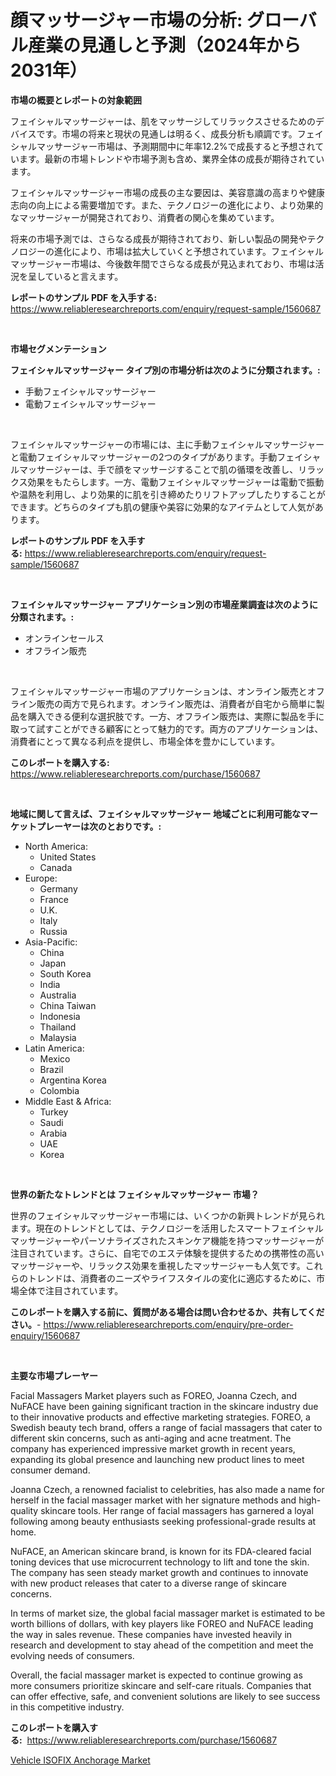 <p><h1>顔マッサージャー市場の分析: グローバル産業の見通しと予測（2024年から2031年）</h1></p><p><strong>市場の概要とレポートの対象範囲</strong></p>
<p><p>フェイシャルマッサージャーは、肌をマッサージしてリラックスさせるためのデバイスです。市場の将来と現状の見通しは明るく、成長分析も順調です。フェイシャルマッサージャー市場は、予測期間中に年率12.2%で成長すると予想されています。最新の市場トレンドや市場予測も含め、業界全体の成長が期待されています。</p><p>フェイシャルマッサージャー市場の成長の主な要因は、美容意識の高まりや健康志向の向上による需要増加です。また、テクノロジーの進化により、より効果的なマッサージャーが開発されており、消費者の関心を集めています。</p><p>将来の市場予測では、さらなる成長が期待されており、新しい製品の開発やテクノロジーの進化により、市場は拡大していくと予想されています。フェイシャルマッサージャー市場は、今後数年間でさらなる成長が見込まれており、市場は活況を呈していると言えます。</p></p>
<p><strong>レポートのサンプル PDF を入手する:</strong> <a href="https://www.reliableresearchreports.com/enquiry/request-sample/1560687">https://www.reliableresearchreports.com/enquiry/request-sample/1560687</a></p>
<p>&nbsp;</p>
<p><strong>市場セグメンテーション</strong></p>
<p><strong>フェイシャルマッサージャー タイプ別の市場分析は次のように分類されます。:</strong></p>
<p><ul><li>手動フェイシャルマッサージャー</li><li>電動フェイシャルマッサージャー</li></ul></p>
<p>&nbsp;</p>
<p><p>フェイシャルマッサージャーの市場には、主に手動フェイシャルマッサージャーと電動フェイシャルマッサージャーの2つのタイプがあります。手動フェイシャルマッサージャーは、手で顔をマッサージすることで肌の循環を改善し、リラックス効果をもたらします。一方、電動フェイシャルマッサージャーは電動で振動や温熱を利用し、より効果的に肌を引き締めたりリフトアップしたりすることができます。どちらのタイプも肌の健康や美容に効果的なアイテムとして人気があります。</p></p>
<p><strong>レポートのサンプル PDF を入手する:</strong>&nbsp;<a href="https://www.reliableresearchreports.com/enquiry/request-sample/1560687">https://www.reliableresearchreports.com/enquiry/request-sample/1560687</a></p>
<p>&nbsp;</p>
<p><strong> フェイシャルマッサージャー アプリケーション別の市場産業調査は次のように分類されます。:</strong></p>
<p><ul><li>オンラインセールス</li><li>オフライン販売</li></ul></p>
<p>&nbsp;</p>
<p><p>フェイシャルマッサージャー市場のアプリケーションは、オンライン販売とオフライン販売の両方で見られます。オンライン販売は、消費者が自宅から簡単に製品を購入できる便利な選択肢です。一方、オフライン販売は、実際に製品を手に取って試すことができる顧客にとって魅力的です。両方のアプリケーションは、消費者にとって異なる利点を提供し、市場全体を豊かにしています。</p></p>
<p><strong>このレポートを購入する:</strong>&nbsp; <a href="https://www.reliableresearchreports.com/purchase/1560687">https://www.reliableresearchreports.com/purchase/1560687</a></p>
<p>&nbsp;</p>
<p><strong>地域に関して言えば、フェイシャルマッサージャー 地域ごとに利用可能なマーケットプレーヤーは次のとおりです。:</strong></p>
<p><ul>
    <li>
        North America:
        <ul>
            <li>United States</li>
            <li>Canada</li>
        </ul>
    </li>
    <li>
        Europe:
        <ul>
            <li>Germany</li>
            <li>France</li>
            <li>U.K.</li>
            <li>Italy</li>
            <li>Russia</li>
        </ul>
    </li>
    <li>
        Asia-Pacific:
        <ul>
            <li>China</li>
            <li>Japan</li>
            <li>South Korea</li>
            <li>India</li>
            <li>Australia</li>
            <li>China Taiwan</li>
            <li>Indonesia</li>
            <li>Thailand</li>
            <li>Malaysia</li>
        </ul>
    </li>
    <li>
        Latin America:
        <ul>
            <li>Mexico</li>
            <li>Brazil</li>
            <li>Argentina Korea</li>
            <li>Colombia</li>
        </ul>
    </li>
    <li>
        Middle East & Africa:
        <ul>
            <li>Turkey</li>
            <li>Saudi</li>
            <li>Arabia</li>
            <li>UAE</li>
            <li>Korea</li>
        </ul>
    </li>
    </ul></p>
<p>&nbsp;</p>
<p><strong>世界の新たなトレンドとは フェイシャルマッサージャー 市場？</strong></p>
<p><p>世界のフェイシャルマッサージャー市場には、いくつかの新興トレンドが見られます。現在のトレンドとしては、テクノロジーを活用したスマートフェイシャルマッサージャーやパーソナライズされたスキンケア機能を持つマッサージャーが注目されています。さらに、自宅でのエステ体験を提供するための携帯性の高いマッサージャーや、リラックス効果を重視したマッサージャーも人気です。これらのトレンドは、消費者のニーズやライフスタイルの変化に適応するために、市場全体で注目されています。</p></p>
<p><strong>このレポートを購入する前に、質問がある場合は問い合わせるか、共有してください。</strong>- <a href="https://www.reliableresearchreports.com/enquiry/pre-order-enquiry/1560687">https://www.reliableresearchreports.com/enquiry/pre-order-enquiry/1560687</a></p>
<p>&nbsp;</p>
<p><strong>主要な市場プレーヤー</strong></p>
<p><p>Facial Massagers Market players such as FOREO, Joanna Czech, and NuFACE have been gaining significant traction in the skincare industry due to their innovative products and effective marketing strategies. FOREO, a Swedish beauty tech brand, offers a range of facial massagers that cater to different skin concerns, such as anti-aging and acne treatment. The company has experienced impressive market growth in recent years, expanding its global presence and launching new product lines to meet consumer demand.</p><p>Joanna Czech, a renowned facialist to celebrities, has also made a name for herself in the facial massager market with her signature methods and high-quality skincare tools. Her range of facial massagers has garnered a loyal following among beauty enthusiasts seeking professional-grade results at home.</p><p>NuFACE, an American skincare brand, is known for its FDA-cleared facial toning devices that use microcurrent technology to lift and tone the skin. The company has seen steady market growth and continues to innovate with new product releases that cater to a diverse range of skincare concerns.</p><p>In terms of market size, the global facial massager market is estimated to be worth billions of dollars, with key players like FOREO and NuFACE leading the way in sales revenue. These companies have invested heavily in research and development to stay ahead of the competition and meet the evolving needs of consumers.</p><p>Overall, the facial massager market is expected to continue growing as more consumers prioritize skincare and self-care rituals. Companies that can offer effective, safe, and convenient solutions are likely to see success in this competitive industry.</p></p>
<p><strong>このレポートを購入する:</strong>&nbsp;&nbsp;<a href="https://www.reliableresearchreports.com/purchase/1560687">https://www.reliableresearchreports.com/purchase/1560687</a></p>
<p><p><a href="https://adventurous-uranium-ef9.notion.site/Vehicle-ISOFIX-Anchorage-Market-Research-Report-Provides-Critical-Insights-that-can-help-Shape-Busin-7997487f1460485fa45b8b60ee4227da">Vehicle ISOFIX Anchorage Market</a></p></p>